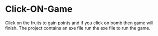 # Click-ON-Game
Click on the fruits to gain points and if you click on bomb then game will finish. The project contains an exe file run the exe file to run the game.

